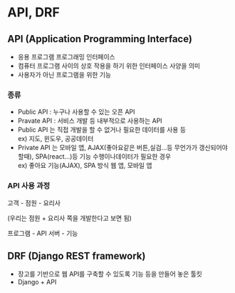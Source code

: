 # API, DRF

## API (Application Programming Interface) 
- 응용 프로그램 프로그래밍 인터페이스
- 컴퓨터 프로그램 사이의 상호 작용을 하기 위한 인터페이스 사양을 의미
- 사용자가 아닌 프로그램을 위한 기능

### 종류
- Public API : 누구나 사용할 수 있는 오픈 API
- Pravate API : 서비스 개발 등 내부적으로 사용하는 API
- Public API 는 직접 개발을 할 수 없거나 필요한 데이터를 사용 등<br> ex) 지도, 윈도우, 공공데이터
- Private API 는 모바일 앱, AJAX(좋아요같은 버튼,실검...등 무언가가 갱신되어야 할때), SPA(react...)등 기능 수행이나데이터가 필요한 경우<br>ex) 좋아요 기능(AJAX), SPA 방식 웹 앱, 모바일 앱

### API 사용 과정

고객 - 점원 - 요리사

(우리는 점원 + 요리사 쪽을 개발한다고 보면 됨)

프로그램 - API 서버 - 기능

## DRF (Django REST framework)
- 장고를 기반으로 웹 API를 구축할 수 있도록 기능 등을 만들어 놓은 툴킷
- Django + API